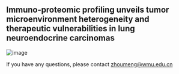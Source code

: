 ## Immuno-proteomic profiling unveils tumor microenvironment heterogeneity and therapeutic vulnerabilities in lung neuroendocrine carcinomas</h1>

![image](https://github.com/ZhoulabCPH/iPROM/data/Graphical_abstract.png)


If you have any questions, please contact zhoumeng@wmu.edu.cn

